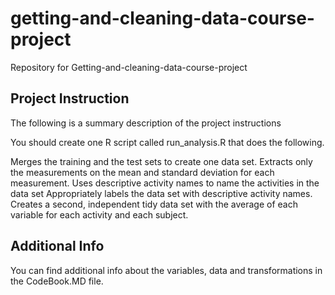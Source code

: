 # getting-and-cleaning-data-course-project
Repository for Getting-and-cleaning-data-course-project

## Project Instruction
The following is a summary description of the project instructions

You should create one R script called run_analysis.R that does the following.

Merges the training and the test sets to create one data set.
Extracts only the measurements on the mean and standard deviation for each measurement.
Uses descriptive activity names to name the activities in the data set
Appropriately labels the data set with descriptive activity names.
Creates a second, independent tidy data set with the average of each variable for each activity and each subject.

## Additional Info
You can find additional info about the variables, data and transformations in the CodeBook.MD file.
